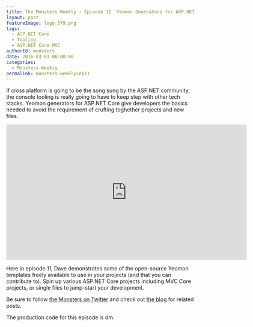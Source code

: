 ```yaml
---
title: The Monsters Weekly - Episode 11 'Yeomon Generators for ASP.NET Core and MVC' 
layout: post
featureImage: logo_579.png
tags: 
  - ASP.NET Core
  - Tooling
  - ASP.NET Core MVC 
authorId: monsters
date: 2016-03-01 06:00:00
categories:
  - Monsters Weekly
permalink: monsters-weekly\ep11
---
```


If cross platform is going to be the song sung by the ASP.NET community, the console tooling is really going to have to keep step with other tech stacks. Yeomon generators for ASP.NET Core give developers the basics needed to avoid the requirement of crufting toghether projects and new files.

<!-- more -->

<iframe src="https://channel9.msdn.com/Series/aspnetmonsters/Episode-11-Yeomon-Generators-for-ASPNET-Core-and-MVC/player" width="640" height="360" allowFullScreen frameBorder="0"></iframe>

Here in episode 11, Dave demonstrates some of the open-source Yeomon templates freely available to use in your projects (and that you can contribute to). Spin up various ASP.NET Core projects including MVC Core projects, or single files to jump-start your development. 

Be sure to follow [the Monsters on Twitter](https://twitter.com/AspNetMonsters) and check out [the blog](http://aspnetmonsters.com) for related posts.

The production code for this episode is dm.
